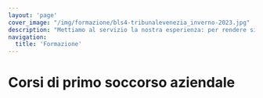 ```yaml
---
layout: 'page'
cover_image: "/img/formazione/bls4-tribunalevenezia_inverno-2023.jpg"
description: "Mettiamo al servizio la nostra esperienza: per rendere sicuri Voi e la vostra azienda. Siamo due formatori specializzati in discipline diverse e complementari."
navigation:
  title: 'Formazione'
---
```


# Corsi di primo soccorso aziendale

<!--
Mettiamo al servizio la nostra esperienza: per rendere sicuri Voi e la vostra azienda. Siamo due formatori specializzati in discipline diverse e complementari:

- Giulia è medico chirurgo e docente formatore con 7 anni di esperienza come Soccorritrice per il SUEM 118 di Padova nelle ambulanze della Croce Rossa Italiana. Collabora con diversi Enti di formazione accreditati di Veneto e Lazio tra cui: Consilia Srl, Igeam Academy Srl, Omnia Formazione Srl, DNA Srl, Atena SPA e Health & Safety Srl.
[Leggi di più](/giulia-gabani)
- Francesco è soccorritore presso la Croce Rossa di Padova da 12 anni con un’esperienza di più di 8 000 interventi di soccorso. Operatore del Soccorso Alpino e Speleologico del Veneto. Ha esperienza in materia di sicurezza e coordinamento della logistica per spedizioni in ambienti ostili e impervi.
link per aprire la pagina della Bio completa [Leggi di più](/francesco-sauro)

::content-big
NOI INSIEME A VOI: PER RENDERVI SICURI NELLA VOSTRA AZIENDA
::

## METODOLOGIA

- Formazione di legge, ai sensi del D. Lgs. 81/2008
Lezioni frontali
- Metodi attivi: lavori di gruppo, video, giochi d’aula, casi clinici, etc.
- Scenario simulativo dell’ambiente lavorativo del cliente
- Formazione a piccoli gruppi
- Utilizzo di manichini
- Esercitazioni pratiche di gruppo
- Materiale rilasciato: dispense pratiche e approfondimenti per rinforzare i contenuti a distanza di tempo
- Team building: metodi di coordinamento e comunicazione in emergenza.

::content-small
*Anche noi rilasciamo certificazioni a norma di legge, ma non vogliamo limitarci a questo. Offriamo un percorso unitario che abbraccia tutti gli aspetti della formazione in ambito di emergenza sanitaria, con l’obiettivo della sicurezza lavorativa in ogni suo ambito e nel rispetto delle normative di legge.*

*Siamo convinti che la sicurezza aziendale possa essere un obiettivo raggiungibile e che assicuri miglioramento anche dal punto di vista della produttività.*
::

## Offerta formativa: FORMAZIONE IN EMERGENZA SANITARIA

A fianco dell’attività formativa ai sensi del decreto legislativo 81 del 2008, integriamo un percorso che insegna ai discenti la gestione del panico e della paura, la consapevolezza dell’ambiente che li circonda e le metodologie per affrontare il rischio o le situazioni ambientali pericolose.

La formazione viene condotta in piccoli gruppi, lasciando molto spazio alla simulazione pratica, seguendo le più aggiornate linee guida sanitarie. Vengono simulati i più probabili scenari dove i futuri addetti al Primo Soccorso si troveranno poi a dover realmente operare. Le esercitazioni pratiche vengono effettuare con manichini a busto intero e prevedono la simulazione di diversi “casi clinici” che riproducono fedelmente l’evento avverso.
Lo scenario simulativo è pensato per permettere ai discenti di provare ad agire direttamente sul campo interagendo con i colleghi di squadra.

### Proposte

- **Corso di Formazione Primo Soccorso aziendale**: Corso rivolto alle diverse categorie d’aziende ai sensi del decreto legislativo 81 del 2008. I corsi di Primo Soccorso sono progettati e organizzati nel rispetto degli standard ministeriali previsti per la formazione degli addetti alla gestione delle emergenze di primo soccorso in azienda, secondo le indicazioni del *Decreto Ministeriale n. 388/03*
- **Corso di Aggiornamento Primo Soccorso aziendale**: Corso finalizzato all’aggiornamento teorico e pratico previsto per gli addetti alla gestione delle emergenze di primo soccorso in azienda, secondo le indicazioni del *Decreto Ministeriale n. 388/03*
- **Corso di Primo soccorso domestico**: Corso in cui vengono affrontati in modo teorico e pratico le principali situazioni di emergenza sanitaria che richiedono manovre di primo soccorso nella vita quotidiana. Verranno affrontati diversi temi: dalla chiamata al 118 alla gestione dei piccoli incidenti domestici.
- **Corso di Primo soccorso in outdoor e ambienti impervi**: Corso in cui vengono affrontati in modo teorico ma soprattutto pratico le principali situazioni di emergenza sanitaria che richiedono manovre di primo soccorso in ambiente impervio o in outdoor. Lezioni frontali affiancate da workshop e simulazioni pratiche finalizzate all’insegnamento della gestione delle emergenze.

[**Contattaci per avere più informazioni**](mailto:francescomariasauro@gmail.com)

| Titolo | Destinatari | Durata | Data
|--|--|--|--|
|Formazione Primo Soccorso aziendale|Addetti al Primo Soccorso di Aziende del Gruppo A o B/C|Gruppo A: 16 ore, gruppo B/C: 12 ore | da definire
|Aggiornamento Primo Soccorso aziendale|Addetti al Primo Soccorso di Aziende del Gruppo A o B/C|Gruppo A: 6 ore, gruppo B/C: 4 ore | da definire
|Primo soccorso Domestico|Chiunque sia interessato ad una formazione di primo soccorso|8 ore| da definire
|Primo soccorso in outdoor e ambienti impervi|Tutti coloro che frequentano l’ambiente outdoor, amatori, professionisti, guide e coordinatori di viaggio.|8/10 ore| da definire

-->
